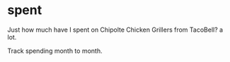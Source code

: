 # spent
Just how much have I spent on Chipolte Chicken Grillers from TacoBell? a lot.

Track spending month to month.
